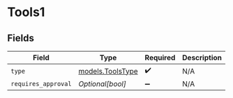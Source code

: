 # Tools1


## Fields

| Field                                      | Type                                       | Required                                   | Description                                |
| ------------------------------------------ | ------------------------------------------ | ------------------------------------------ | ------------------------------------------ |
| `type`                                     | [models.ToolsType](../models/toolstype.md) | :heavy_check_mark:                         | N/A                                        |
| `requires_approval`                        | *Optional[bool]*                           | :heavy_minus_sign:                         | N/A                                        |